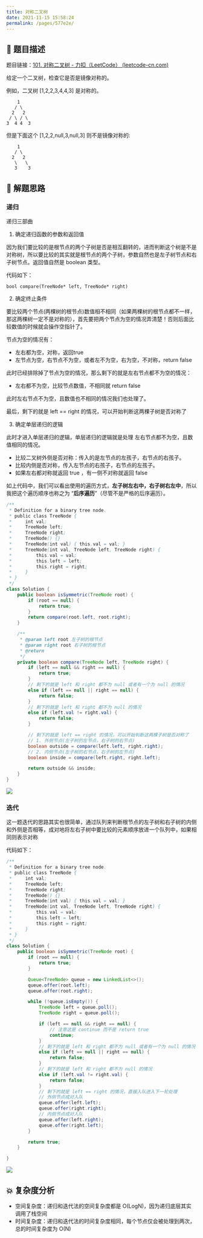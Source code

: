 ```yaml
---
title: 对称二叉树
date: 2021-11-15 15:58:24
permalink: /pages/577e2e/
---
```


## 📃 题目描述

题目链接：[101. 对称二叉树 - 力扣（LeetCode） (leetcode-cn.com)](https://leetcode-cn.com/problems/symmetric-tree/)

给定一个二叉树，检查它是否是镜像对称的。

 

例如，二叉树 [1,2,2,3,4,4,3] 是对称的。

```
    1
   / \
  2   2
 / \ / \
3  4 4  3
```

但是下面这个 [1,2,2,null,3,null,3] 则不是镜像对称的:

```
    1
   / \
  2   2
   \   \
   3    3
```

## 🔔 解题思路

### 递归

递归三部曲

1. 确定递归函数的参数和返回值

因为我们要比较的是根节点的两个子树是否是相互翻转的，进而判断这个树是不是对称树，所以要比较的其实就是根节点的两个子树，参数自然也是左子树节点和右子树节点。返回值自然是 boolean 类型。

代码如下：

```text
bool compare(TreeNode* left, TreeNode* right)
```

2. 确定终止条件

要比较两个节点(两棵树的根节点)数值相不相同（如果两棵树的根节点都不一样，那这两棵树一定不是对称的），首先要把两个节点为空的情况弄清楚！否则后面比较数值的时候就会操作空指针了。

节点为空的情况有：

- 左右都为空，对称，返回true
- 左节点为空，右节点不为空，或者左不为空，右为空，不对称，return false

此时已经排除掉了节点为空的情况，那么剩下的就是左右节点都不为空的情况：

- 左右都不为空，比较节点数值，不相同就 return false

此时左右节点不为空，且数值也不相同的情况我们也处理了。

最后，剩下的就是 left == right 的情况，可以开始判断这两棵子树是否对称了

3. 确定单层递归的逻辑

此时才进入单层递归的逻辑，单层递归的逻辑就是处理 左右节点都不为空，且数值相同的情况。

- 比较二叉树外侧是否对称：传入的是左节点的左孩子，右节点的右孩子。
- 比较内侧是否对称，传入左节点的右孩子，右节点的左孩子。
- 如果左右都对称就返回 true ，有一侧不对称就返回 false

如上代码中，我们可以看出使用的遍历方式，**左子树左右中，右子树右左中**，所以我把这个遍历顺序也称之为 “**后序遍历**”（尽管不是严格的后序遍历）。


```java
/**
 * Definition for a binary tree node.
 * public class TreeNode {
 *     int val;
 *     TreeNode left;
 *     TreeNode right;
 *     TreeNode() {}
 *     TreeNode(int val) { this.val = val; }
 *     TreeNode(int val, TreeNode left, TreeNode right) {
 *         this.val = val;
 *         this.left = left;
 *         this.right = right;
 *     }
 * }
 */
class Solution {
    public boolean isSymmetric(TreeNode root) {
        if (root == null) {
            return true;
        }
        return compare(root.left, root.right);
    }

    /**
     * @param left root 左子树的根节点
     * @param right root 右子树的根节点
     * @return
     */
    private boolean compare(TreeNode left, TreeNode right) {
        if (left == null && right == null) {
            return true;
        }
        // 剩下的就是 left 和 right 都不为 null 或者有一个为 null 的情况
        else if (left == null || right == null) {
            return false;
        }
        // 剩下的就是 left 和 right 都不为 null 的情况
        else if (left.val != right.val) {
            return false;
        }

        // 剩下的就是 left == right 的情况，可以开始判断这两棵子树是否对称了
        // 1. 外侧节点(左子树的左节点，右子树的右节点)
        boolean outside = compare(left.left, right.right);
        // 2. 内侧节点(左子树的右节点，右子树的左节点)
        boolean inside = compare(left.right, right.left);

        return outside && inside;
    }
}
```

![](https://cs-wiki.oss-cn-shanghai.aliyuncs.com/img/20211115164052.png)

### 迭代

这一题迭代的思路其实也很简单，通过队列来判断根节点的左子树和右子树的内侧和外侧是否相等，成对地将左右子树中要比较的元素顺序放进一个队列中，如果相同则表示对称

代码如下：

```java
/**
 * Definition for a binary tree node.
 * public class TreeNode {
 *     int val;
 *     TreeNode left;
 *     TreeNode right;
 *     TreeNode() {}
 *     TreeNode(int val) { this.val = val; }
 *     TreeNode(int val, TreeNode left, TreeNode right) {
 *         this.val = val;
 *         this.left = left;
 *         this.right = right;
 *     }
 * }
 */
class Solution {
    public boolean isSymmetric(TreeNode root) {
        if (root == null) {
            return true;
        }

        Queue<TreeNode> queue = new LinkedList<>();
        queue.offer(root.left);
        queue.offer(root.right);

        while (!queue.isEmpty()) {
            TreeNode left = queue.poll();
            TreeNode right = queue.poll();

            if (left == null && right == null) {
                // 注意这是 continue 而不是 return true
                continue;
            }
            // 剩下的就是 left 和 right 都不为 null 或者有一个为 null 的情况
            else if (left == null || right == null) {
                return false;
            }
            // 剩下的就是 left 和 right 都不为 null 的情况
            else if (left.val != right.val) {
                return false;
            }
            // 剩下的就是 left == right 的情况，直接入队进入下一轮处理
            // 外侧节点成对入队
            queue.offer(left.left);
            queue.offer(right.right);
            // 内侧节点成对入队
            queue.offer(left.right);
            queue.offer(right.left);
        }

        return true;
    }

}
```

![](https://cs-wiki.oss-cn-shanghai.aliyuncs.com/img/20211115164248.png)

## 💥 复杂度分析

- 空间复杂度：递归和迭代法的空间复杂度都是 O(LogN)，因为递归底层其实调用了栈空间
- 时间复杂度：递归和迭代法的时间复杂度相同，每个节点仅会被处理到两次，总的时间复杂度为 O(N)

